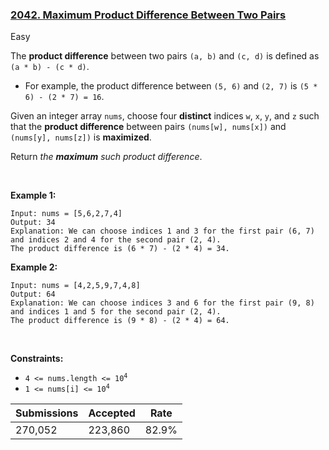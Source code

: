 ### [2042. Maximum Product Difference Between Two Pairs](https://leetcode.com/problems/maximum-product-difference-between-two-pairs/description/?envType=daily-question&envId=2023-12-18)

Easy

The __product difference__ between two pairs `` (a, b) `` and `` (c, d) `` is defined as `` (a * b) - (c * d) ``.

*   For example, the product difference between `` (5, 6) `` and `` (2, 7) `` is `` (5 * 6) - (2 * 7) = 16 ``.

Given an integer array `` nums ``, choose four __distinct__ indices `` w ``, `` x ``, `` y ``, and `` z `` such that the __product difference__ between pairs `` (nums[w], nums[x]) `` and `` (nums[y], nums[z]) `` is __maximized__.

Return _the __maximum__ such product difference_.

 

<strong class="example">Example 1:</strong>

```
Input: nums = [5,6,2,7,4]
Output: 34
Explanation: We can choose indices 1 and 3 for the first pair (6, 7) and indices 2 and 4 for the second pair (2, 4).
The product difference is (6 * 7) - (2 * 4) = 34.
```

<strong class="example">Example 2:</strong>

```
Input: nums = [4,2,5,9,7,4,8]
Output: 64
Explanation: We can choose indices 3 and 6 for the first pair (9, 8) and indices 1 and 5 for the second pair (2, 4).
The product difference is (9 * 8) - (2 * 4) = 64.
```

 

__Constraints:__

*   <code>4 <= nums.length <= 10<sup>4</sup></code>
*   <code>1 <= nums[i] <= 10<sup>4</sup></code>

| Submissions    | Accepted     | Rate   |
| -------------- | ------------ | ------ |
| 270,052 | 223,860 | 82.9% |